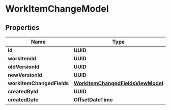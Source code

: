 

# WorkItemChangeModel


## Properties

| Name | Type | Description | Notes |
|------------ | ------------- | ------------- | -------------|
|**id** | **UUID** |  |  |
|**workItemId** | **UUID** |  |  |
|**oldVersionId** | **UUID** |  |  |
|**newVersionId** | **UUID** |  |  |
|**workItemChangedFields** | [**WorkItemChangedFieldsViewModel**](WorkItemChangedFieldsViewModel.md) |  |  |
|**createdById** | **UUID** |  |  |
|**createdDate** | **OffsetDateTime** |  |  [optional] |




